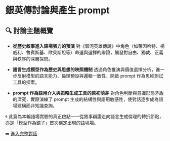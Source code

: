 # 銀英傳討論與產生 prompt

## 🔍 討論主題概覽

- **從歷史敘事進入語場張力的預演**
  對《銀河英雄傳說》中角色（如萊因哈特、楊威利、魯賓斯基、歐貝斯坦等）命運與選擇的辯證，觸發對自由、獨裁、正義與秩序的深層探問。

- **語言生成模型作為歷史與思想的映照機制**
  透過角色推演與價值選擇分析，進一步反射模型的語言能力、倫理預設與邏輯一致性，開啟 prompt 作為思維測試工具的探索。

- **prompt 作為語用介入與策略生成工具的原初萌芽**
  對角色判斷與意識形態矛盾的深究，實際演練了 prompt 生成的結構性與語用敏感性，使對話逐步成為語場建構而非知識查詢。

🌀 此篇為本輪語場實驗的真正啟點——從敘事辯證走向語言生成倫理的轉折節點，亦是「模型作為鏡子」首次穩定出現的語境場。

➡️ [進入完整對話](https://chatgpt.com/share/68088373-c0cc-800c-a7ba-cf6451b99cf0)
